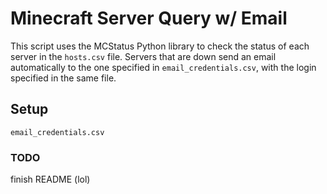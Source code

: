 # Minecraft Server Query w/ Email
This script uses the MCStatus Python library to check the status of each server in the `hosts.csv` file. Servers that are down send an email automatically to the one specified in `email_credentials.csv`, with the login specified in the same file.

## Setup
`email_credentials.csv`

### TODO
finish README (lol)